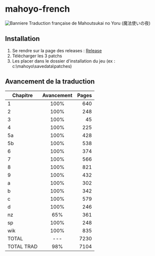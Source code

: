 # mahoyo-french
![Banniere](https://github.com/IDerr/mahoyo-french/raw/master/images/banniere.jpg)
Traduction française de Mahoutsukai no Yoru (魔法使いの夜) 

## Installation
1. Se rendre sur la page des releases : [Release](https://github.com/IDerr/mahoyo-french/releases)
1. Télécharger les 3 patchs
1. Les placer dans le dossier d'installation du jeu (ex : c:\mahoyo\savedata\patches)

## Avancement de la traduction
| Chapitre      | Avancement  | Pages |
| ------------- |:-----------:| -----:|
| 1             | 100%        | 640     |
| 2             | 100%        | 248     |
| 3             | 100%        | 45      |
| 4             | 100%        | 225     |
| 5a            | 100%        | 428     |
| 5b            | 100%        | 538     |
| 6             | 100%        | 374     |
| 7             | 100%        | 566     |
| 8             | 100%        | 821     |
| 9             | 100%        | 432     |
| a             | 100%        | 302     |
| b             | 100%        | 342     |
| c             | 100%        | 579     |
| d             | 100%        | 246     |
| nz            | 65%         | 361     |
| sp            | 100%        | 248     |
| wik           | 100%        | 835     |
| TOTAL         | ---         | 7230    |
| TOTAL TRAD    | 98%         | 7104    |
